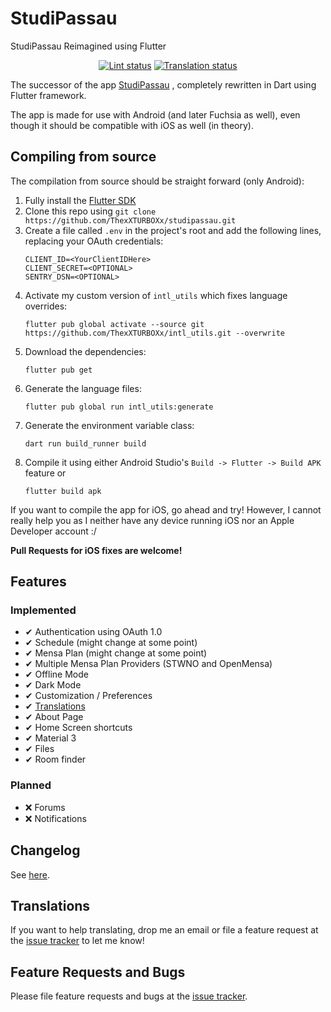 # StudiPassau

StudiPassau Reimagined using Flutter

<p align="center">
  <a href="https://github.com/ThexXTURBOXx/studipassau/actions/workflows/analyze.yml"><img src="https://github.com/ThexXTURBOXx/studipassau/actions/workflows/analyze.yml/badge.svg" alt="Lint status"></a>
  <a href="https://app.localizely.com/projects/32cea4c8-ff53-4e34-94d8-bcdc8643b236/main/translations?sort=key_asc"><img src="https://img.shields.io/localizely/progress/32cea4c8-ff53-4e34-94d8-bcdc8643b236?token=f14c2f1c209f43aea381e31e9107ee7f2b4986ec270e4575b18a120dc035c459" alt="Translation status"></a>
</p>

The successor of the
app [StudiPassau](https://play.google.com/store/apps/details?id=studip_uni_passau.femtopedia.de.unipassaustudip)
, completely rewritten in Dart using Flutter framework.

The app is made for use with Android (and later Fuchsia as well), even though it should be
compatible with iOS as well (in theory).

## Compiling from source

The compilation from source should be straight forward (only Android):

1. Fully install the [Flutter SDK](https://docs.flutter.dev/get-started/install)
2. Clone this repo using `git clone https://github.com/ThexXTURBOXx/studipassau.git`
3. Create a file called `.env` in the project's root and add the following lines, replacing your
   OAuth credentials:
    ```env
    CLIENT_ID=<YourClientIDHere>
    CLIENT_SECRET=<OPTIONAL>
    SENTRY_DSN=<OPTIONAL>
    ```
4. Activate my custom version of `intl_utils` which fixes language overrides:
    ```shell
    flutter pub global activate --source git https://github.com/ThexXTURBOXx/intl_utils.git --overwrite
    ```
5. Download the dependencies:
   ```shell
   flutter pub get
   ```
6. Generate the language files:
    ```shell
    flutter pub global run intl_utils:generate
    ```
7. Generate the environment variable class:
    ```shell
    dart run build_runner build
    ```
8. Compile it using either Android Studio's `Build -> Flutter -> Build APK` feature or
    ```shell
    flutter build apk
    ```

If you want to compile the app for iOS, go ahead and try!
However, I cannot really help you as I neither have any device running iOS nor an Apple Developer
account :/

**Pull Requests for iOS fixes are welcome!**

## Features

### Implemented

- ✔ Authentication using OAuth 1.0
- ✔ Schedule (might change at some point)
- ✔ Mensa Plan (might change at some point)
- ✔ Multiple Mensa Plan Providers (STWNO and OpenMensa)
- ✔ Offline Mode
- ✔ Dark Mode
- ✔ Customization / Preferences
- ✔ [Translations](https://app.localizely.com/projects/32cea4c8-ff53-4e34-94d8-bcdc8643b236/main/translations?sort=key_asc)
- ✔ About Page
- ✔ Home Screen shortcuts
- ✔ Material 3
- ✔ Files
- ✔ Room finder

### Planned

- ❌ Forums
- ❌ Notifications

## Changelog

See [here](https://github.com/ThexXTURBOXx/studipassau/releases).

## Translations

If you want to help translating, drop me an email or file a feature request at
the [issue tracker](https://github.com/ThexXTURBOXx/studipassau/issues) to let me know!

## Feature Requests and Bugs

Please file feature requests and bugs at
the [issue tracker](https://github.com/ThexXTURBOXx/studipassau/issues).
